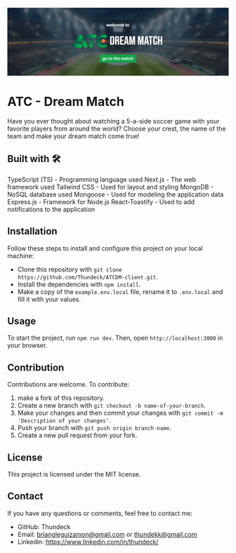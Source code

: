 ![ATC-dream-match-banner](./public/banner.png)


# ATC - Dream Match

Have you ever thought about watching a 5-a-side soccer game with your favorite players from around the world?
Choose your crest, the name of the team and make your dream match come true!

## Built with 🛠️

TypeScript (TS) - Programming language used
Next.js - The web framework used
Tailwind CSS - Used for layout and styling
MongoDB - NoSQL database used
Mongoose - Used for modeling the application data
Express.js - Framework for Node.js
React-Toastify - Used to add notifications to the application

## Installation

Follow these steps to install and configure this project on your local machine:

- Clone this repository with `git clone https://github.com/Thundeck/ATCDM-client.git`.
- Install the dependencies with `npm install`.
- Make a copy of the `example.env.local` file, rename it to `.env.local` and fill it with your values.

## Usage

To start the project, run `npm run dev`. Then, open `http://localhost:3000` in your browser.

## Contribution

Contributions are welcome. To contribute:

1. make a fork of this repository.
2. Create a new branch with `git checkout -b name-of-your-branch`.
3. Make your changes and then commit your changes with `git commit -m 'Description of your changes'`.
4. Push your branch with `git push origin branch-name`.
5. Create a new pull request from your fork.

## License

This project is licensed under the MIT license.

## Contact

If you have any questions or comments, feel free to contact me:

- GitHub: Thundeck
- Email: briangleguizamon@gmail.com or thundekk@gmail.com
- Linkedin: https://www.linkedin.com/in/thundeck/
